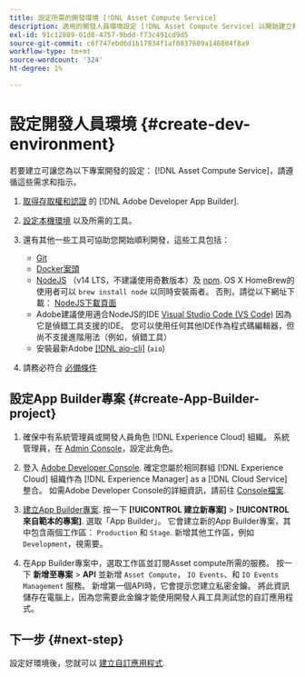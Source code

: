 ```yaml
---
title: 設定所需的開發環境 [!DNL Asset Compute Service]
description: 適用的開發人員環境設定 [!DNL Asset Compute Service] 以開始建立和測試自訂程式碼。
exl-id: 91c12889-01d8-4757-9bdd-f73c491cd9d5
source-git-commit: c6f747ebd6d1b17834f1af0837609a148804f8a9
workflow-type: tm+mt
source-wordcount: '324'
ht-degree: 1%

---
```


# 設定開發人員環境 {#create-dev-environment}

若要建立可讓您為以下專案開發的設定： [!DNL Asset Compute Service]，請遵循這些需求和指示。

1. [取得存取權和認證](https://developer.adobe.com/app-builder/docs/getting_started/#acquire-access-and-credentials) 的 [!DNL Adobe Developer App Builder].

1. [設定本機環境](https://developer.adobe.com/app-builder/docs/getting_started/#local-environment-set-up) 以及所需的工具。

1. 還有其他一些工具可協助您開始順利開發，這些工具包括：

   * [Git](https://git-scm.com/)
   * [Docker案頭](https://www.docker.com/get-started)
   * [NodeJS](https://nodejs.org) （v14 LTS，不建議使用奇數版本）及 [npm](https://www.npmjs.com). OS X HomeBrew的使用者可以 `brew install node` 以同時安裝兩者。 否則，請從以下網址下載： [NodeJS下載頁面](https://nodejs.org/en/)
   * Adobe建議使用適合NodeJS的IDE [Visual Studio Code (VS Code)](https://code.visualstudio.com) 因為它是偵錯工具支援的IDE。 您可以使用任何其他IDE作為程式碼編輯器，但尚不支援進階用法（例如，偵錯工具）
   * 安裝最新Adobe [[!DNL aio-cli]](https://github.com/adobe/aio-cli) (`aio`)
   <!-- - install using `npm install -g @adobe/aio-cli@7.1.0` -->

1. 請務必符合 [必備條件](/help/using/understand-extensibility.md#prerequisites-and-provisioning)

<!--
>[!NOTE]
>
>For now, use [!DNL Adobe I/O] CLI v7.1.0 of and do not use [!DNL Adobe I/O] CLI v8.
-->

## 設定App Builder專案 {#create-App-Builder-project}

1. 確保中有系統管理員或開發人員角色 [!DNL Experience Cloud] 組織。 系統管理員，在 [Admin Console](https://adminconsole.adobe.com/overview)，設定此角色。

1. 登入 [Adobe Developer Console](https://developer.adobe.com/console/user/servicesandapis). 確定您屬於相同群組 [!DNL Experience Cloud] 組織作為 [!DNL Experience Manager] as a [!DNL Cloud Service] 整合。 如需Adobe Developer Console的詳細資訊，請前往 [Console檔案](https://developer.adobe.com/developer-console/docs/guides/).

1. [建立App Builder專案](https://developer.adobe.com/app-builder/docs/getting_started/first_app/). 按一下 **[!UICONTROL 建立新專案]** > **[!UICONTROL 來自範本的專案]**. 選取「App Builder」。 它會建立新的App Builder專案，其中包含兩個工作區： `Production` 和 `Stage`. 新增其他工作區，例如 `Development`，視需要。

1. 在App Builder專案中，選取工作區並訂閱Asset compute所需的服務。 按一下 **新增至專案** > **API** 並新增 `Asset Compute`， `IO Events`、和 `IO Events Management` 服務。 新增第一個API時，它會提示您建立私密金鑰。 將此資訊儲存在電腦上，因為您需要此金鑰才能使用開發人員工具測試您的自訂應用程式。

## 下一步 {#next-step}

設定好環境後，您就可以 [建立自訂應用程式](develop-custom-application.md).

<!-- More ideas:
 
* Any steps in the beginning that lead to gotchas later should be called out for caution? For example,
  * don't change some defaults initially
  * know risks when deviating from standard path
  * naming conventions to follow
  * Retrieve and format credentials (YAML file details)

TBD: When aio-cli v8 bugs are resolved, update the AIO CLI install command to remove v7.x reference and instruct users to use the latest version. See CQDOC-18346.

-->
